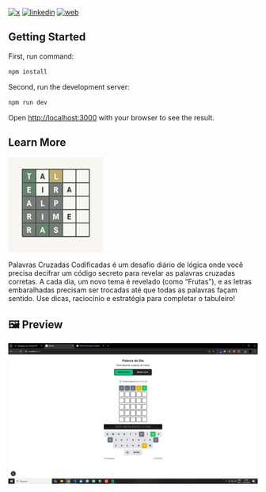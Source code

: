 [![x](https://img.shields.io/badge/X-000000?style=for-the-badge&logo=X&logoColor=white)](https://twitter.com/t_h_e_u)
[![linkedin](https://img.shields.io/badge/Linkedin-0A66C2?style=for-the-badge&logo=linkedin&logoColor=white)](https://www.linkedin.com/in/matheusgbatista/)
[![web](https://img.shields.io/badge/web-000000?style=for-the-badge&logo=web&logoColor=white)](https://t-heu.github.io)

## Getting Started

First, run command:

```bash
npm install
```

Second, run the development server:

```bash
npm run dev
```

Open [http://localhost:3000](http://localhost:3000) with your browser to see the result.

## Learn More

![Logo](docs/logo.png "logo")

Palavras Cruzadas Codificadas é um desafio diário de lógica onde você precisa decifrar um código secreto para revelar as palavras cruzadas corretas. A cada dia, um novo tema é revelado (como “Frutas”), e as letras embaralhadas precisam ser trocadas até que todas as palavras façam sentido. Use dicas, raciocínio e estratégia para completar o tabuleiro!

## 🖼️ Preview
![Screen 1](docs/preview.png "Screen 1")
